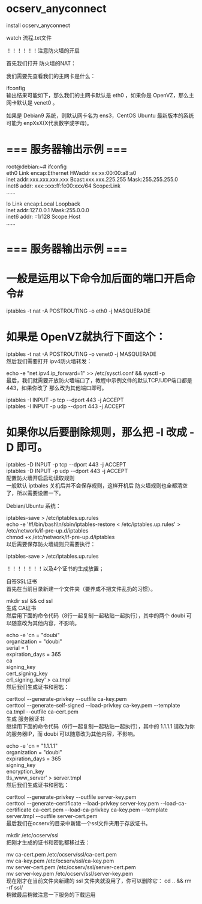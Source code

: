 # ocserv_anyconnect
install ocserv_anyconnect  

watch 流程.txt文件  


！！！！！！注意防火墙的开启    
    
首先我们打开 防火墙的NAT：

我们需要先查看我们的主网卡是什么：  
  
ifconfig  
输出结果可能如下，那么我们的主网卡默认是 eth0 ，如果你是 OpenVZ，那么主网卡默认是 venet0 。  
  
如果是 Debian9 系统，则默认网卡名为 ens3，CentOS Ubuntu 最新版本的系统可能为 enpXsX(X代表数字或字母)。  
  
# === 服务器输出示例 === #  
root@debian:~# ifconfig  
eth0      Link encap:Ethernet  HWaddr xx:xx:00:00:a8:a0    
          inet addr:xxx.xxx.xxx.xxx  Bcast:xxx.xxx.225.255  Mask:255.255.255.0  
          inet6 addr: xxx::xxx:ff:fe00:xxx/64 Scope:Link  
          ......  
   
lo        Link encap:Local Loopback    
          inet addr:127.0.0.1  Mask:255.0.0.0  
          inet6 addr: ::1/128 Scope:Host  
          ......  
# === 服务器输出示例 === #

# 一般是运用以下命令加后面的端口开启命令#
   
iptables -t nat -A POSTROUTING -o eth0 -j MASQUERADE  
# 如果是 OpenVZ就执行下面这个：  
iptables -t nat -A POSTROUTING -o venet0 -j MASQUERADE  
然后我们需要打开 ipv4防火墙转发：  
  
echo -e "net.ipv4.ip_forward=1" >> /etc/sysctl.conf && sysctl -p   
最后，我们就需要开放防火墙端口了，教程中示例文件的默认TCP/UDP端口都是 443，如果你改了 那么改为其他端口即可。  
  
iptables -I INPUT -p tcp --dport 443 -j ACCEPT  
iptables -I INPUT -p udp --dport 443 -j ACCEPT  
# 如果你以后要删除规则，那么把 -I 改成 -D 即可。  
iptables -D INPUT -p tcp --dport 443 -j ACCEPT  
iptables -D INPUT -p udp --dport 443 -j ACCEPT  
配置防火墙开启启动读取规则  
一般默认 iptbales 关机后并不会保存规则，这样开机后 防火墙规则也全都清空了，所以需要设置一下。  
   
Debian/Ubuntu 系统：  
  
iptables-save > /etc/iptables.up.rules  
echo -e '#!/bin/bash\n/sbin/iptables-restore < /etc/iptables.up.rules' > /etc/network/if-pre-up.d/iptables  
chmod +x /etc/network/if-pre-up.d/iptables   
以后需要保存防火墙规则只需要执行：   
  
iptables-save > /etc/iptables.up.rules  
  
  
！！！！！！！以及4个证书的生成放置；  
   
   自签SSL证书  
首先在当前目录新建一个文件夹（要养成不把文件乱扔的习惯）。  
  
mkdir ssl && cd ssl  
生成 CA证书  
然后用下面的命令代码（8行一起复制一起粘贴一起执行），其中的两个 doubi 可以随意改为其他内容，不影响。  
  
echo -e 'cn = "doubi"  
organization = "doubi"  
serial = 1  
expiration_days = 365  
ca  
signing_key  
cert_signing_key  
crl_signing_key' > ca.tmpl  
然后我们生成证书和密匙：  
  
certtool --generate-privkey --outfile ca-key.pem  
certtool --generate-self-signed --load-privkey ca-key.pem --template ca.tmpl --outfile ca-cert.pem  
生成 服务器证书  
继续用下面的命令代码（6行一起复制一起粘贴一起执行），其中的 1.1.1.1 请改为你的服务器IP，而 doubi 可以随意改为其他内容，不影响。  
  
echo -e 'cn = "1.1.1.1"  
organization = "doubi"  
expiration_days = 365  
signing_key    
encryption_key  
tls_www_server' > server.tmpl  
然后我们生成证书和密匙：  
  
certtool --generate-privkey --outfile server-key.pem  
certtool --generate-certificate --load-privkey server-key.pem --load-ca-certificate ca-cert.pem --load-ca-privkey ca-key.pem --template server.tmpl --outfile server-cert.pem  
最后我们在ocserv的目录中新建一个ssl文件夹用于存放证书。  
  
mkdir /etc/ocserv/ssl  
把刚才生成的证书和密匙都移过去：  
  
mv ca-cert.pem /etc/ocserv/ssl/ca-cert.pem  
mv ca-key.pem /etc/ocserv/ssl/ca-key.pem  
mv server-cert.pem /etc/ocserv/ssl/server-cert.pem  
mv server-key.pem /etc/ocserv/ssl/server-key.pem  
现在刚才在当前文件夹新建的 ssl 文件夹就没用了，你可以删除它： cd .. && rm -rf ssl/  
  稍微最后稍微注意一下服务的下载运用    
